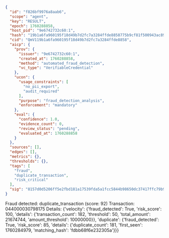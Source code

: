 ```json
{
  "id": "f826bf9976a8aab6",
  "scope": "agent",
  "key": "RESULT",
  "epoch": 1760288858,
  "host_pid": "9e6742732c60:1",
  "hash": "19b1a6fa960195f18d49b7d2fc7a3284ffde8858775b9cf81f500943ac899394",
  "cid": "QmV119b1a6fa960195f18d49b7d2fc7a3284ffde8858",
  "aicp": {
    "prov": {
      "issuer": "9e6742732c60:1",
      "created_at": 1760288858,
      "method": "automated_fraud_detection",
      "vc_type": "VerifiableCredential"
    },
    "ucon": {
      "usage_constraints": [
        "no_pii_export",
        "audit_required"
      ],
      "purpose": "fraud_detection_analysis",
      "enforcement": "mandatory"
    },
    "eval": {
      "confidence": 1.0,
      "evidence_count": 0,
      "review_status": "pending",
      "evaluated_at": 1760288858
    }
  },
  "sources": [],
  "edges": [],
  "metrics": {},
  "thresholds": {},
  "tags": [
    "fraud",
    "duplicate_transaction",
    "risk_critical"
  ],
  "sig": "8157d0d5206ff5e2fbd181a17539fda5a1fcc5844b98650dc37417ffc79b9361"
}
```

Fraud detected: duplicate_transaction (score: 92)
Transaction: 044000030798175
Details: {'velocity': {'fraud_detected': True, 'risk_score': 100, 'details': {'transaction_count': 182, 'threshold': 50, 'total_amount': 21674744, 'amount_threshold': 10000000}}, 'duplicate': {'fraud_detected': True, 'risk_score': 85, 'details': {'duplicate_count': 181, 'first_seen': 1760284979, 'matching_hash': 'fdbb68f6e232305a'}}}